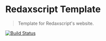 Redaxscript Template
====================

> Template for Redaxscript's website.

[![Build Status](https://img.shields.io/travis/redaxscript/redaxscript-template.svg)](https://travis-ci.org/redaxscript/redaxscript-template)

